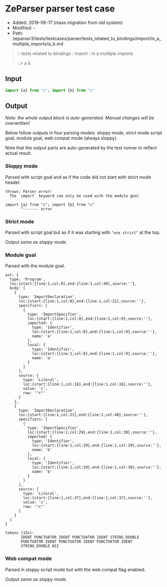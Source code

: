 # ZeParser parser test case

- Added: 2019-06-17 (mass migration from old system)
- Modified: -
- Path: zeparser3/tests/testcases/parser/tests_related_to_bindings/import/in_a_multiple_imports/a_b.md

> :: tests related to bindings : import : in a multiple imports
>
> ::> a b

## Input

`````js
import {a} from "c"; import {b} from "c"
`````

## Output

_Note: the whole output block is auto-generated. Manual changes will be overwritten!_

Below follow outputs in four parsing modes: sloppy mode, strict mode script goal, module goal, web compat mode (always sloppy).

Note that the output parts are auto-generated by the test runner to reflect actual result.

### Sloppy mode

Parsed with script goal and as if the code did not start with strict mode header.

`````
throws: Parser error!
  The `import` keyword can only be used with the module goal

import {a} from "c"; import {b} from "c"
       ^------- error
`````

### Strict mode

Parsed with script goal but as if it was starting with `"use strict"` at the top.

_Output same as sloppy mode._

### Module goal

Parsed with the module goal.

`````
ast: {
  type: 'Program',
  loc:{start:{line:1,col:0},end:{line:1,col:40},source:''},
  body: [
    {
      type: 'ImportDeclaration',
      loc:{start:{line:1,col:0},end:{line:1,col:21},source:''},
      specifiers: [
        {
          type: 'ImportSpecifier',
          loc:{start:{line:1,col:8},end:{line:1,col:9},source:''},
          imported: {
            type: 'Identifier',
            loc:{start:{line:1,col:8},end:{line:1,col:8},source:''},
            name: 'a'
          },
          local: {
            type: 'Identifier',
            loc:{start:{line:1,col:8},end:{line:1,col:9},source:''},
            name: 'a'
          }
        }
      ],
      source: {
        type: 'Literal',
        loc:{start:{line:1,col:16},end:{line:1,col:16},source:''},
        value: 'c',
        raw: '"c"'
      }
    },
    {
      type: 'ImportDeclaration',
      loc:{start:{line:1,col:21},end:{line:1,col:40},source:''},
      specifiers: [
        {
          type: 'ImportSpecifier',
          loc:{start:{line:1,col:29},end:{line:1,col:30},source:''},
          imported: {
            type: 'Identifier',
            loc:{start:{line:1,col:29},end:{line:1,col:29},source:''},
            name: 'b'
          },
          local: {
            type: 'Identifier',
            loc:{start:{line:1,col:29},end:{line:1,col:30},source:''},
            name: 'b'
          }
        }
      ],
      source: {
        type: 'Literal',
        loc:{start:{line:1,col:37},end:{line:1,col:37},source:''},
        value: 'c',
        raw: '"c"'
      }
    }
  ]
}

tokens (15x):
       IDENT PUNCTUATOR IDENT PUNCTUATOR IDENT STRING_DOUBLE
       PUNCTUATOR IDENT PUNCTUATOR IDENT PUNCTUATOR IDENT
       STRING_DOUBLE ASI
`````


### Web compat mode

Parsed in sloppy script mode but with the web compat flag enabled.

_Output same as sloppy mode._
